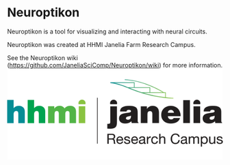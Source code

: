 Neuroptikon
===========

Neuroptikon is a tool for visualizing and interacting with neural circuits.

Neuroptikon was created at HHMI Janelia Farm Research Campus.

See the Neuroptikon wiki (https://github.com/JaneliaSciComp/Neuroptikon/wiki) for more information.
![Janelia Logo](hhmi_janelia_transparentbkgrnd.png)
